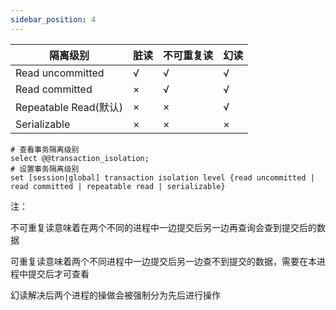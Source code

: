 ```yaml
---
sidebar_position: 4
---
```


| 隔离级别              | 脏读 | 不可重复读 | 幻读 |
| --------------------- | ---- | ---------- | ---- |
| Read uncommitted      | √    | √          | √    |
| Read committed        | ×    | √          | √    |
| Repeatable Read(默认) | ×    | ×          | √    |
| Serializable          | ×    | ×          | ×    |

```
# 查看事务隔离级别
select @@transaction_isolation;
# 设置事务隔离级别
set [session|global] transaction isolation level {read uncommitted | read committed | repeatable read | serializable}
```

注：

不可重复读意味着在两个不同的进程中一边提交后另一边再查询会查到提交后的数据

可重复读意味着两个不同进程中一边提交后另一边查不到提交的数据，需要在本进程中提交后才可查看

幻读解决后两个进程的操做会被强制分为先后进行操作